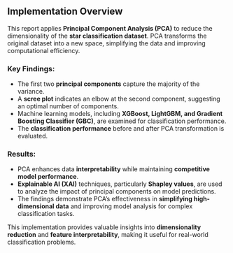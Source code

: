 ## Implementation Overview

This report applies **Principal Component Analysis (PCA)** to reduce the dimensionality of the **star classification dataset**. PCA transforms the original dataset into a new space, simplifying the data and improving computational efficiency.

### Key Findings:
- The first two **principal components** capture the majority of the variance.
- A **scree plot** indicates an elbow at the second component, suggesting an optimal number of components.
- Machine learning models, including **XGBoost, LightGBM, and Gradient Boosting Classifier (GBC)**, are examined for classification performance.
- The **classification performance** before and after PCA transformation is evaluated.

### Results:
- PCA enhances data **interpretability** while maintaining **competitive model performance**.
- **Explainable AI (XAI)** techniques, particularly **Shapley values**, are used to analyze the impact of principal components on model predictions.
- The findings demonstrate PCA’s effectiveness in **simplifying high-dimensional data** and improving model analysis for complex classification tasks.

This implementation provides valuable insights into **dimensionality reduction** and **feature interpretability**, making it useful for real-world classification problems.
